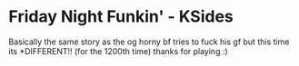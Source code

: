 # Friday Night Funkin' - KSides
Basically the same story as the og horny bf tries to fuck his gf but this time its *DIFFERENT!! (for the 1200th time)
thanks for playing :)
